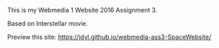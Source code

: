 This is my Webmedia 1 Website 2016 Assignment 3.

Based on Interstellar movie.

Preview this site: https://jdyl.github.io/webmedia-ass3-SpaceWebsite/
